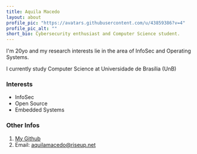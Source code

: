 ```yaml
---
title: Aquila Macedo
layout: about
profile_pic: "https://avatars.githubusercontent.com/u/43859386?v=4"
profile_pic_alt: ""
short_bio: Cybersecurity enthusiast and Computer Science student.
---
```


I'm 20yo and my research interests lie in the area of InfoSec and Operating Systems. 

I currently study Computer Science at Universidade de Brasília (UnB)

### Interests

* InfoSec
* Open Source
* Embedded Systems

### Other Infos

1. [My Github](http://github.com/aquilamacedo)
1. Email: aquilamacedo@riseup.net
